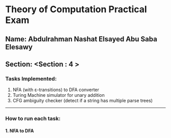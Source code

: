 #  Theory of Computation Practical Exam 

## Name: Abdulrahman Nashat Elsayed Abu Saba Elesawy
## Section: <Section : 4 >

### Tasks Implemented:
1. NFA (with ε-transitions) to DFA converter
2. Turing Machine simulator for unary addition
3. CFG ambiguity checker (detect if a string has multiple parse trees)

---

### How to run each task:

#### 1. NFA to DFA
